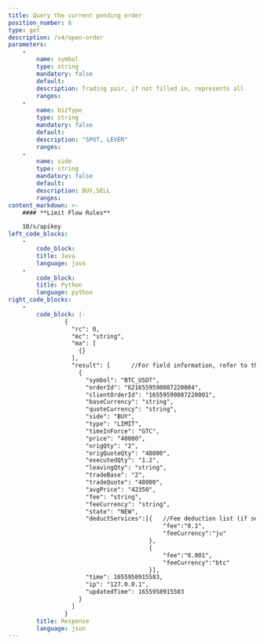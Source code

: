 ```yaml
---
title: Query the current pending order
position_number: 8
type: get
description: /v4/open-order
parameters:
    -
        name: symbol
        type: string
        mandatory: false
        default:
        description: Trading pair, if not filled in, represents all
        ranges:
    -
        name: bizType
        type: string
        mandatory: false
        default:
        description: "SPOT, LEVER"
        ranges:
    -
        name: side
        type: string
        mandatory: false
        default:
        description: BUY,SELL
        ranges:
content_markdown: >-
    #### **Limit Flow Rules**

    10/s/apikey
left_code_blocks:
    -
        code_block:
        title: Java
        language: java
    -
        code_block:
        title: Python
        language: python
right_code_blocks:
    -
        code_block: |-
                {
                  "rc": 0,
                  "mc": "string",
                  "ma": [
                    {}
                  ],
                  "result": [      //For field information, refer to the Get single interface
                    {
                      "symbol": "BTC_USDT",
                      "orderId": "6216559590087220004",
                      "clientOrderId": "16559590087220001",
                      "baseCurrency": "string",
                      "quoteCurrency": "string",
                      "side": "BUY",
                      "type": "LIMIT",
                      "timeInForce": "GTC",
                      "price": "40000",
                      "origQty": "2",
                      "origQuoteQty": "48000",
                      "executedQty": "1.2",
                      "leavingQty": "string",
                      "tradeBase": "2",
                      "tradeQuote": "48000",
                      "avgPrice": "42350",
                      "fee": "string",
                      "feeCurrency": "string",
                      "state": "NEW",
                      "deductServices":[{   //Fee deduction list (if set JU deduction fee and the deduction occurs, use this field to represent the trade fee. Otherwise, use the original fee and feeCurrency fields to represent the trade fee). 
                                            "fee":"0.1",     
                                            "feeCurrency":"ju"
                                        },
                                        {   
                                            "fee":"0.001",
                                            "feeCurrency":"btc"
                                        }],
                      "time": 1655958915583,
                      "ip": "127.0.0.1",
                      "updatedTime": 1655958915583
                    }
                  ]
                }
        title: Response
        language: json
---
```

